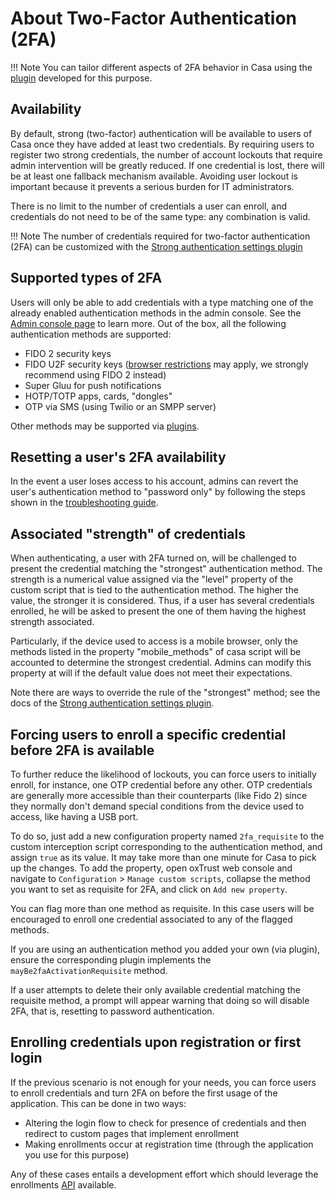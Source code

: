 # About Two-Factor Authentication (2FA)

!!! Note
    You can tailor different aspects of 2FA behavior in Casa using the [plugin](../plugins/2fa-settings.md) developed for this purpose.

## Availability

By default, strong (two-factor) authentication will be available to users of Casa once they have added at least two credentials. By requiring users to register two strong credentials, the number of account lockouts that require admin intervention will be greatly reduced. If one credential is lost, there will be at least one fallback mechanism available. Avoiding user lockout is important because it prevents a serious burden for IT administrators.

There is no limit to the number of credentials a user can enroll, and credentials do not need to be of the same type: any combination is valid. 

!!! Note
    The number of credentials required for two-factor authentication (2FA) can be customized with the [Strong authentication settings plugin](../plugins/2fa-settings.md)

## Supported types of 2FA

Users will only be able to add credentials with a type matching one of the already enabled authentication methods in the admin console. See the [Admin console page](./admin-console.md/#enabled-methods) to learn more. Out of the box, all the following authentication methods are supported:

- FIDO 2 security keys
- FIDO U2F security keys ([browser restrictions](./faq.md#u2f-restrictions) may apply, we strongly recommend using FIDO 2 instead)
- Super Gluu for push notifications 
- HOTP/TOTP apps, cards, "dongles"
- OTP via SMS (using Twilio or an SMPP server)

Other methods may be supported via [plugins](../index.md#existing-plugins).

## Resetting a user's 2FA availability

In the event a user loses access to his account, admins can revert the user's authentication method to "password only" by following the steps shown in the [troubleshooting guide](./faq.md).

## Associated "strength" of credentials

When authenticating, a user with 2FA turned on, will be challenged to present the credential matching the "strongest" authentication method. The strength is a numerical value assigned via the "level" property of the custom script that is tied to the authentication method. The higher the value, the stronger it is considered. Thus, if a user has several credentials enrolled, he will be asked to present the one of them having the highest strength associated. 

Particularly, if the device used to access is a mobile browser, only the methods listed in the property "mobile_methods" of casa script will be accounted to determine the strongest credential. Admins can modify this property at will if the default value does not meet their expectations.

Note there are ways to override the rule of the "strongest" method; see the docs of the [Strong authentication settings plugin](../plugins/2fa-settings.md).

## Forcing users to enroll a specific credential before 2FA is available

To further reduce the likelihood of lockouts, you can force users to initially enroll, for instance, one OTP credential before any other. OTP credentials are generally more accessible than their counterparts (like Fido 2) since they normally don't demand special conditions from the device used to access, like having a USB port.

To do so, just add a new configuration property named `2fa_requisite` to the custom interception script corresponding to the authentication method, and assign `true` as its value. It may take more than one minute for Casa to pick up the changes. To add the property, open oxTrust web console and navigate to `Configuration` > `Manage custom scripts`, collapse the method you want to set as requisite for 2FA, and click on `Add new property`.

You can flag more than one method as requisite. In this case users will be encouraged to enroll one credential associated to any of the flagged methods.

If you are using an authentication method you added your own (via plugin), ensure the corresponding plugin implements the `mayBe2faActivationRequisite` method.

If a user attempts to delete their only available credential matching the requisite method, a prompt will appear warning that doing so will disable 2FA, that is, resetting to password authentication.

## Enrolling credentials upon registration or first login

If the previous scenario is not enough for your needs, you can force users to enroll credentials and turn 2FA on before the first usage of the application. This can be done in two ways:

- Altering the login flow to check for presence of credentials and then redirect to custom pages that implement enrollment
- Making enrollments occur at registration time (through the application you use for this purpose)

Any of these cases entails a development effort which should leverage the enrollments [API](../developer/index.md#apis-for-credential-enrollment) available.
